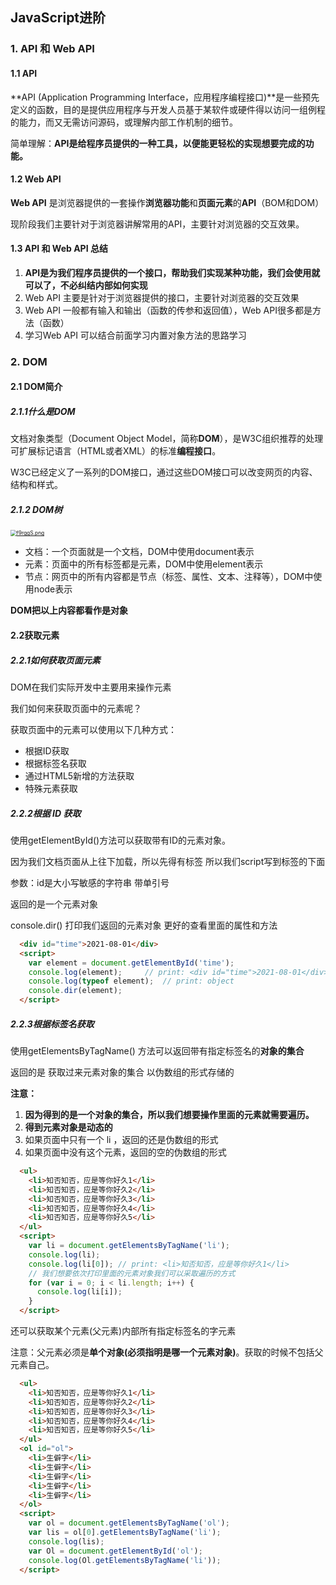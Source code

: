 ## JavaScript进阶

### 1. API 和 Web API

#### 1.1 API

**API (Application Programming Interface，应用程序编程接口)**是一些预先定义的函数，目的是提供应用程序与开发人员基于某软件或硬件得以访问一组例程的能力，而又无需访问源码，或理解内部工作机制的细节。 

简单理解：**API是给程序员提供的一种工具，以便能更轻松的实现想要完成的功能。**

#### 1.2 Web API

**Web API** 是浏览器提供的一套操作**浏览器功能**和**页面元素**的**API**（BOM和DOM）

现阶段我们主要针对于浏览器讲解常用的API，主要针对浏览器的交互效果。

#### 1.3 API 和 Web API 总结

1. **API是为我们程序员提供的一个接口，帮助我们实现某种功能，我们会使用就可以了，不必纠结内部如何实现**
2. Web API 主要是针对于浏览器提供的接口，主要针对浏览器的交互效果
3. Web API 一般都有输入和输出（函数的传参和返回值），Web API很多都是方法（函数）
4. 学习Web API 可以结合前面学习内置对象方法的思路学习

### 2. DOM

#### 2.1 DOM简介

##### 2.1.1什么是DOM

文档对象类型（Document Object Model，简称**DOM**），是W3C组织推荐的处理可扩展标记语言（HTML或者XML）的标准**编程接口**。

W3C已经定义了一系列的DOM接口，通过这些DOM接口可以改变网页的内容、结构和样式。

##### 2.1.2 DOM树

<a href="https://imgtu.com/i/f9rggS"><img src="https://z3.ax1x.com/2021/08/02/f9rggS.png" alt="f9rggS.png" border="0" style="zoom:60%;" /></a>

+ 文档：一个页面就是一个文档，DOM中使用document表示
+ 元素：页面中的所有标签都是元素，DOM中使用element表示
+ 节点：网页中的所有内容都是节点（标签、属性、文本、注释等），DOM中使用node表示

**DOM把以上内容都看作是对象**

#### 2.2获取元素

##### 2.2.1如何获取页面元素

DOM在我们实际开发中主要用来操作元素

我们如何来获取页面中的元素呢？

获取页面中的元素可以使用以下几种方式：

+ 根据ID获取
+ 根据标签名获取
+ 通过HTML5新增的方法获取
+ 特殊元素获取

##### 2.2.2根据 ID 获取

使用getElementById()方法可以获取带有ID的元素对象。

因为我们文档页面从上往下加载，所以先得有标签 所以我们script写到标签的下面

参数：id是大小写敏感的字符串	带单引号

返回的是一个元素对象

console.dir() 打印我们返回的元素对象  更好的查看里面的属性和方法

```html
  <div id="time">2021-08-01</div>
  <script>
    var element = document.getElementById('time');
    console.log(element);     // print: <div id="time">2021-08-01</div>
    console.log(typeof element);  // print: object
    console.dir(element);
  </script>
```

##### 2.2.3根据标签名获取

使用getElementsByTagName() 方法可以返回带有指定标签名的**对象的集合**

返回的是  获取过来元素对象的集合  以伪数组的形式存储的

**注意：**

1. **因为得到的是一个对象的集合，所以我们想要操作里面的元素就需要遍历。**
2. **得到元素对象是动态的**
3. 如果页面中只有一个 li ，返回的还是伪数组的形式
4. 如果页面中没有这个元素，返回的空的伪数组的形式

```html
  <ul>
    <li>知否知否，应是等你好久1</li>
    <li>知否知否，应是等你好久2</li>
    <li>知否知否，应是等你好久3</li>
    <li>知否知否，应是等你好久4</li>
    <li>知否知否，应是等你好久5</li>
  </ul>
  <script>
    var li = document.getElementsByTagName('li');
    console.log(li);
    console.log(li[0]); // print: <li>知否知否，应是等你好久1</li>
    // 我们想要依次打印里面的元素对象我们可以采取遍历的方式
    for (var i = 0; i < li.length; i++) {
      console.log(li[i]);
    }
  </script>
```

还可以获取某个元素(父元素)内部所有指定标签名的字元素

注意：父元素必须是**单个对象(必须指明是哪一个元素对象)**。获取的时候不包括父元素自己。

```html
  <ul>
    <li>知否知否，应是等你好久1</li>
    <li>知否知否，应是等你好久2</li>
    <li>知否知否，应是等你好久3</li>
    <li>知否知否，应是等你好久4</li>
    <li>知否知否，应是等你好久5</li>
  </ul>
  <ol id="ol">
    <li>生僻字</li>
    <li>生僻字</li>
    <li>生僻字</li>
    <li>生僻字</li>
    <li>生僻字</li>
  </ol>
  <script>
    var ol = document.getElementsByTagName('ol');
    var lis = ol[0].getElementsByTagName('li');
    console.log(lis);
    var Ol = document.getElementById('ol');
    console.log(Ol.getElementsByTagName('li'));
  </script>
```

